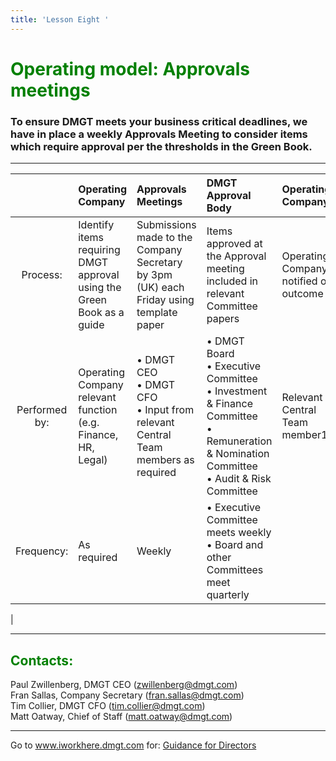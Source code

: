 ```yaml
---
title: 'Lesson Eight '
---
```

<font color="green"><H1>Operating model: Approvals meetings</h1></font>

### To ensure DMGT meets your business critical deadlines, we have in place a weekly Approvals Meeting to consider items which require approval per the thresholds in the Green Book.

***


|         | Operating Company    | Approvals Meetings  | DMGT Approval Body | Operating Company|
| :-------------: |:-------------| :-----| :-----|:-----|
| Process:      | Identify items requiring DMGT approval using the Green Book as a guide | Submissions made to the Company Secretary by 3pm (UK) each Friday using template paper |Items approved at the Approval meeting included in relevant Committee papers | Operating Company notified of outcome 
| Performed by:      | Operating Company relevant function (e.g. Finance, HR, Legal)      |   • DMGT CEO <br>• DMGT CFO <br> • Input from relevant Central Team members as required | • DMGT Board <br> • Executive Committee <br> • Investment & Finance Committee <br> • Remuneration & Nomination Committee <br> • Audit & Risk Committee| Relevant Central Team member1
| Frequency: | As required      |    Weekly | • Executive Committee meets weekly <br> • Board and other Committees meet quarterly | 





- - -
<font color="green"><H2>Contacts: </h2></font>
Paul Zwillenberg, DMGT CEO (<zwillenberg@dmgt.com>)
<br>
Fran Sallas, Company Secretary (<fran.sallas@dmgt.com>)
<br>
Tim Collier, DMGT CFO (<tim.collier@dmgt.com>)
<br>
Matt Oatway, Chief of Staff (<matt.oatway@dmgt.com>)
***
Go to www.iworkhere.dmgt.com for:
[Guidance for Directors](https://www.iworkhere.dmgt.com/member/login?destination=node/39%3Fpolicy_type%3D63 "Guidance for Directors")
